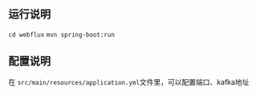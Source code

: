 ## 运行说明
`cd webflux`
`mvn spring-boot:run`

## 配置说明

在 `src/main/resources/application.yml`文件里，可以配置端口、kafka地址